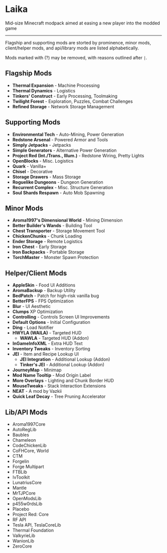 # Laika
Mid-size Minecraft modpack aimed at easing a new player into the modded game

---

Flagship and supporting mods are storted by prominence, minor mods, client/helper mods, and api/library mods are listed alphabetically.

Mods marked with (?) may be removed, with reasons outlined after `|`.

## Flagship Mods

* **Thermal Expansion** - Machine Processing
* **Thermal Dynamics** - Logistics
* **Tinkers' Construct** - Early Processing, Toolmaking
* **Twilight Forest** - Exploration, Puzzles, Combat Challenges
* **Refined Storage** - Network Storage Management

## Supporting Mods

* **Environmental Tech** - Auto-Mining, Power Generation
* **Redstone Arsenal** - Powered Armor and Tools
* **Simply Jetpacks** - Jetpacks
* **Simple Generators** - Alternative Power Generation
* **Project Red (Int./Trans., Illum.)** - Redstone Wiring, Pretty Lights
* **OpenBlocks** - Misc. Logistics
* **Quark** - Vanilla+
* **Chisel** - Decorative
* **Storage Drawers** - Mass Storage
* **Roguelike Dungeons** - Dungeon Generation
* **Recurrent Complex** - Misc. Structure Generation
* **Soul Shards Respawn** - Auto Mob Spawning

## Minor Mods

* **Aroma1997's Dimensional World** - Mining Dimension
* **Better Builder's Wands** - Building Tool
* **Chest Transporter** - Storage Movement Tool
* **ChickenChunks** - Chunk Loading
* **Ender Storage** - Remote Logistics
* **Iron Chest** - Early Storage
* **Iron Backpacks** - Portable Storage
* **TorchMaster** - Monster Spawn Protection

## Helper/Client Mods

* **AppleSkin** - Food UI Additions
* **AromaBackup** - Backup Utility
* **BedPatch** - Patch for high-risk vanilla bug
* **BetterFPS** - FPS Optimization
* **Blur** - UI Aesthetic
* **Clumps** XP Optimization
* **Controlling** - Controls Screen UI Improvements
* **Default Options** - Initial Configuration
* **Ding** - Load Notifier
* **HWYLA (WAILA)** - Targeted HUD
  - **WAWLA** - Targeted HUD (Addon)
* **InGameInfoXML** - Extra HUD Text
* **Inventory Tweaks** - Inventory Sorting
* **JEI** - Item and Recipe Lookup UI
  - **JEI Integration** - Additional Lookup (Addon)
  - **Tinker's JEI** - Additional Lookup (Addon)
* **JourneyMap** - Minimap
* **Mod Name Tooltip** - Mod Origin Label
* **More Overlays** - Lighting and Chunk Border HUD
* **MouseTweaks** - Stack Interaction Extensions
* **NEAT** - A mod by Vazkii
* **Quick Leaf Decay** - Tree Pruning Accelerator

## Lib/API Mods

* Aroma1997Core
* AutoRegLib
* Baubles
* Chameleon
* CodeChickenLib
* CoFHCore, World
* CTM
* Forgelin
* Forge Multipart
* FTBLib
* IvToolkit
* LunatriusCore
* Mantle
* MrTJPCore
* OpenModsLib
* p455w0rdsLib
* Placebo
* Project Red: Core
* RF API
* Tesla API, TeslaCoreLib
* Thermal Foundation
* ValkyrieLib
* WanionLib
* ZeroCore